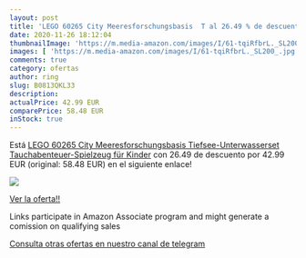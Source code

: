 ```yaml
---
layout: post
title: 'LEGO 60265 City Meeresforschungsbasis  T al 26.49 % de descuento'
date: 2020-11-26 18:12:04
thumbnailImage: 'https://m.media-amazon.com/images/I/61-tqiRfbrL._SL200_.jpg'
images: [ 'https://m.media-amazon.com/images/I/61-tqiRfbrL._SL200_.jpg' ]
comments: true
category: ofertas
author: ring
slug: B0813QKL33
description:
actualPrice: 42.99 EUR
comparePrice: 58.48 EUR
inStock: true
---
```


Está [LEGO 60265 City Meeresforschungsbasis  Tiefsee-Unterwasserset  Tauchabenteuer-Spielzeug für Kinder](https://www.amazon.de/dp/B0813QKL33/?tag=redken02-21) con 26.49 de descuento por 42.99 EUR (original: 58.48 EUR) en el siguiente enlace!

[![](https://m.media-amazon.com/images/I/61-tqiRfbrL._SL200_.jpg)](https://www.amazon.de/dp/B0813QKL33/?tag=redken02-21)

[Ver la oferta!!](https://www.amazon.de/dp/B0813QKL33/?tag=redken02-21)

Links participate in Amazon Associate program and might generate a comission on qualifying sales

[Consulta otras ofertas en nuestro canal de telegram](https://t.me/s/ofertas25)
